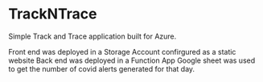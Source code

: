 # TrackNTrace
Simple Track and Trace application built for Azure. 

Front end was deployed in a Storage Account confirgured as a static website
Back end was deployed in a Function App
Google sheet was used to get the number of covid alerts generated for that day.
